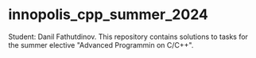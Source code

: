 # innopolis_cpp_summer_2024
Student: Danil Fathutdinov. This repository contains solutions to tasks for the summer elective "Advanced Programmin on C/C++".
